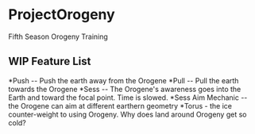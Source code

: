 # ProjectOrogeny
Fifth Season Orogeny Training

## WIP Feature List
*Push -- Push the earth away from the Orogene
*Pull -- Pull the earth towards the Orogene
*Sess -- The Orogene's awareness goes into the Earth and toward the focal point. Time is slowed.
*Sess Aim Mechanic -- the Orogene can aim at different earthern geometry 
*Torus - the ice counter-weight to using Orogeny. Why does land around Orogeny get so cold?

